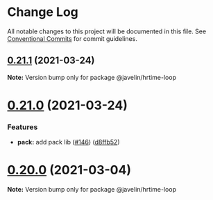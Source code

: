# Change Log

All notable changes to this project will be documented in this file.
See [Conventional Commits](https://conventionalcommits.org) for commit guidelines.

## [0.21.1](https://github.com/3mcd/javelin/compare/v0.21.0...v0.21.1) (2021-03-24)

**Note:** Version bump only for package @javelin/hrtime-loop





# [0.21.0](https://github.com/3mcd/javelin/compare/v0.20.0...v0.21.0) (2021-03-24)


### Features

* **pack:** add pack lib ([#146](https://github.com/3mcd/javelin/issues/146)) ([d8ffb52](https://github.com/3mcd/javelin/commit/d8ffb527a097b431e0a0e7303539c3fece284213))





# [0.20.0](https://github.com/3mcd/javelin/compare/v0.19.4...v0.20.0) (2021-03-04)

**Note:** Version bump only for package @javelin/hrtime-loop
